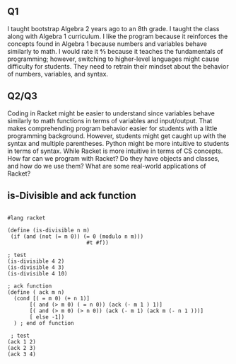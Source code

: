 ## Q1
I taught bootstrap Algebra 2 years ago to an 8th grade. I taught the class along with Algebra 1 curriculum. I like the program because it reinforces the concepts found in Algebra 1 because numbers and variables behave similarly to math. I would rate it ⅘ because it teaches the fundamentals of programming; however, switching to higher-level languages might cause difficulty for students. They need to retrain their mindset about the behavior of numbers, variables, and syntax. 


## Q2/Q3
Coding in Racket might be easier to understand since variables behave similarly to math functions in terms of variables and input/output. That makes comprehending program behavior easier for students with a little programming background.
 However, students might get caught up with the syntax and multiple parentheses.
 Python might be more intuitive to students in terms of syntax. While Racket is more intuitive in terms of CS concepts. How far can we program with Racket? Do they have objects and classes, and how do we use them? What are some real-world applications of Racket?

## is-Divisible and ack function
```

#lang racket

(define (is-divisible n m)
 (if (and (not (= m 0)) (= 0 (modulo n m)))
                         #t #f))
 
; test
(is-divisible 4 2)
(is-divisible 4 3)
(is-divisible 4 10)

; ack function
(define ( ack m n)
  (cond [( = m 0) (+ n 1)]
       [( and (> m 0) ( = n 0)) (ack (- m 1 ) 1)]
       [( and (> m 0) (> n 0)) (ack (- m 1) (ack m (- n 1 )))]
       [ else -1])
  ) ; end of function

 ; test
(ack 1 2)
(ack 2 3)
(ack 3 4)
```


